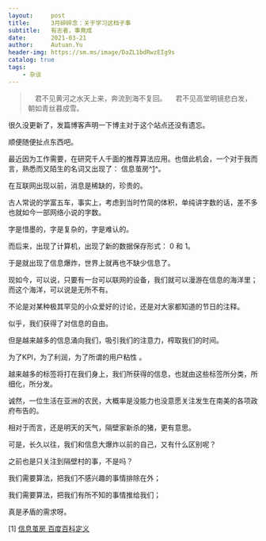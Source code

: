 ```yaml
---
layout:     post
title:      3月碎碎念：关于学习这档子事
subtitle:   有志者，事竟成
date:       2021-03-21
author:     Autuan.Yu
header-img: https://sm.ms/image/DaZL1bdRwzEIg9s
catalog: true
tags:
    - 杂谈
---
```


> 　君不见黄河之水天上来，奔流到海不复回。
> 　君不见高堂明镜悲白发，朝如青丝暮成雪。



很久没更新了，发篇博客声明一下博主对于这个站点还没有遗忘。

顺便随便扯点东西吧。  

最近因为工作需要，在研究千人千面的推荐算法应用。也借此机会，一个对于我而言，熟悉而又陌生的名词又出现了： 信息茧房^[1](#1)^。

在互联网出现以前，消息是稀缺的，珍贵的。  

古人常说的学富五车，事实上，考虑到当时竹简的体积，单纯讲字数的话，差不多也就如今一部网络小说的字数。

字是惜墨的，字是复杂的，字是难认的。

而后来，出现了计算机，出现了新的数据保存形式： 0 和 1。 

于是就出现了信息爆炸，世界上就再也不缺少信息了。  

现如今，可以说，只要有一台可以联网的设备，我们就可以漫游在信息的海洋里； 而这个海洋，可以说是无所不有。  

不论是对某种极其罕见的小众爱好的讨论，还是对大家都知道的节日的注释。  

似乎，我们获得了对信息的自由。  

但是越来越多的信息涌向我们，吸引我们的注意力，榨取我们的时间。  

为了KPI，为了利润，为了所谓的用户粘性 。

越来越多的标签将打在我们身上，我们所获得的信息，也就由这些标签所分类，所细化，所分发。  

诚然，一位生活在亚洲的农民，大概率是没能力也没意愿关注发生在南美的各项政府布告的。  

相对于而言，还是明天的天气，隔壁家新杀的猪，更有意思。  

可是，长久以往，我们和信息大爆炸以前的自己，又有什么区别呢？ 

之前也是只关注到隔壁村的事，不是吗？   

我们需要算法，把我们不感兴趣的事情排除在外；  

我们需要算法，把我们有所不知的事情推给我们；  

真是矛盾的需求呀。

[<span id="quote1">1</span>] [信息茧房 百度百科定义](https://baike.baidu.com/item/%E4%BF%A1%E6%81%AF%E8%8C%A7%E6%88%BF)  
